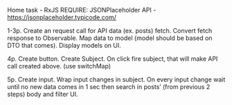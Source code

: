 Home task - RxJS
REQUIRE: JSONPlaceholder API - https://jsonplaceholder.typicode.com/

1-3p.
Create an request call for API data (ex. posts) fetch. Convert fetch response to Observable.
Map data to model (model should be based on DTO that comes). Display models on UI.

4p. 
Create button. Create Subject. On click fire subject, that will make API call created above. (use
switchMap)

5p.
Create input. Wrap input changes in subject. On every input change wait until no new data
comes in 1 sec then search in posts’ (from previous 2 steps) body and filter UI.

